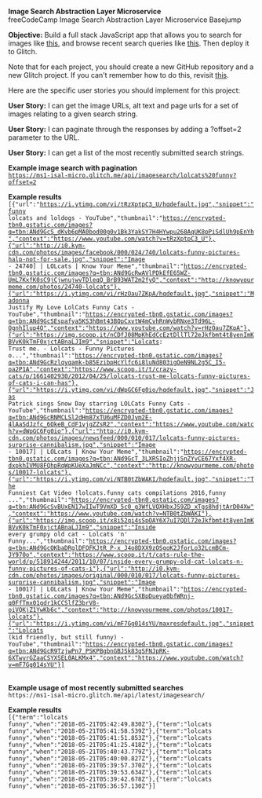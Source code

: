 <b>Image Search Abstraction Layer Microservice</b><br>
freeCodeCamp Image Search Abstraction Layer Microservice Basejump

<b>Objective:</b> Build a full stack JavaScript app that allows you to search for images like <a href="https://cryptic-ridge-9197.herokuapp.com/api/imagesearch/lolcats%20funny?offset=10">this</a>, and browse recent search queries like <a href="https://cryptic-ridge-9197.herokuapp.com/api/latest/imagesearch/">this</a>. Then deploy it to Glitch.

Note that for each project, you should create a new GitHub repository and a new Glitch project. If you can't remember how to do this, revisit <a href="https://freecodecamp.org/challenges/get-set-for-our-api-development-projects">this</a>.

Here are the specific user stories you should implement for this project:

<b>User Story:</b> I can get the image URLs, alt text and page urls for a set of images relating to a given search string.

<b>User Story:</b> I can paginate through the responses by adding a ?offset=2 parameter to the URL.

<b>User Story:</b> I can get a list of the most recently submitted search strings.

<b>Example image search with pagination</b><br>
<code>https://ms1-isal-micro.glitch.me/api/imagesearch/lolcats%20funny?offset=2</code>

<b>Example results</b><br>
<code>[{"url":"https://i.ytimg.com/vi/tRzXptpC3_U/hqdefault.jpg","snippet":"funny lolcats and loldogs - YouTube","thumbnail":"https://encrypted-tbn0.gstatic.com/images?q=tbn:ANd9GcS_dKvb6pMA0bod00g0v1Bk3YakSY7H4HYwpu268AqUK8pPiSdlUh9pEnYh","context":"https://www.youtube.com/watch?v=tRzXptpC3_U"},{"url":"http://i0.kym-cdn.com/photos/images/facebook/000/024/740/lolcats-funny-pictures-halp-not-for-sale.jpg","snippet":"Image - 24740] | LOLcats | Know Your Meme","thumbnail":"https://encrypted-tbn0.gstatic.com/images?q=tbn:ANd9GcRwAVlPDkEfE65WZ-UmL7KxfK0sC9jCjwnujwvTDleqQ_BrB93WAT2m2fyQ","context":"http://knowyourmeme.com/photos/24740-lolcats"},{"url":"https://i.ytimg.com/vi/rHzOau7ZKpA/hqdefault.jpg","snippet":"Madonna Justify My Love LolCats Funny Cats - YouTube","thumbnail":"https://encrypted-tbn0.gstatic.com/images?q=tbn:ANd9GcSEspafya5KS3hBmt43BQpCxvtW4mCvhRnWybRNxe3Td96L-OgnhIlup4Q","context":"https://www.youtube.com/watch?v=rHzOau7ZKpA"},{"url":"https://img.scoop.it/nCDfJ08MpKhEdCcEztDllTl72eJkfbmt4t8yenImKBVvK0kTmF0xjctABnaLJIm9","snippet":"Lolcats: Trust me. - Lolcats - Funny Pictures o...","thumbnail":"https://encrypted-tbn0.gstatic.com/images?q=tbn:ANd9GcRzlqyqamk-b85EzibpHcYlfc6i8luNd803igOeN9NL2g5C_I5-oa2P1A","context":"https://www.scoop.it/t/crazy-cats/p/1661402930/2012/04/25/lolcats-trust-me-lolcats-funny-pictures-of-cats-i-can-has"},{"url":"https://i.ytimg.com/vi/dWpGC6Fg0io/hqdefault.jpg","snippet":"Jas Patrick sings Snow Day starring LOLCats Funny Cats - YouTube","thumbnail":"https://encrypted-tbn0.gstatic.com/images?q=tbn:ANd9GcRNMCLSl2dHm87xTU6uMFZD0Jym2E-4lAaSdJzfc_6OkeB_CdF1vjgZZsR2","context":"https://www.youtube.com/watch?v=dWpGC6Fg0io"},{"url":"http://i0.kym-cdn.com/photos/images/newsfeed/000/010/017/lolcats-funny-pictures-surprise-cannibalism.jpg","snippet":"Image - 10017] | LOLcats | Know Your Meme","thumbnail":"https://encrypted-tbn0.gstatic.com/images?q=tbn:ANd9GcT_3LXRSIoZhjjSnZYvCE67Yxf4XR-dxpkhIVMU8FQhpRqWpKUeXaJmNCc","context":"http://knowyourmeme.com/photos/10017-lolcats"},{"url":"https://i.ytimg.com/vi/NTB0tZbWAKI/hqdefault.jpg","snippet":"The Funniest Cat Video !lolcats.funny cats compilations 2016,funny ...","thumbnail":"https://encrypted-tbn0.gstatic.com/images?q=tbn:ANd9GcSvBUxEN17wIIwT9VmXD_5c0_g3WfLVQXHbxJS9ZD_xTgs8hdjtArD04Xw","context":"https://www.youtube.com/watch?v=NTB0tZbWAKI"},{"url":"https://img.scoop.it/x8i52qi4sSpOAY6X7uI7QDl72eJkfbmt4t8yenImKBVvK0kTmF0xjctABnaLJIm9","snippet":"Inside every grumpy old cat - Lolcats 'n' Funny...","thumbnail":"https://encrypted-tbn0.gstatic.com/images?q=tbn:ANd9GcQKbaDRglDFQFKJtR_P-x_J4o8DXX9zOSgoK2JforLo32LcmBCm-JY970o","context":"https://www.scoop.it/t/cats-rule-the-world/p/518914244/2011/10/07/inside-every-grumpy-old-cat-lolcats-n-funny-pictures-of-cats-i"},{"url":"http://i0.kym-cdn.com/photos/images/original/000/010/017/lolcats-funny-pictures-surprise-cannibalism.jpg","snippet":"Image - 10017] | LOLcats | Know Your Meme","thumbnail":"https://encrypted-tbn0.gstatic.com/images?q=tbn:ANd9GcSXBpDueya0bfWRnj-q0FfTmx01gdr1kCCSlfZ3brV8-oiVQKjZ1YwKb6c","context":"http://knowyourmeme.com/photos/10017-lolcats"},{"url":"https://i.ytimg.com/vi/mF7Gg014sYU/maxresdefault.jpg","snippet":"Lolcats (kid friendly, but still funny) - YouTube","thumbnail":"https://encrypted-tbn0.gstatic.com/images?q=tbn:ANd9GcR9TzjwPn7_PSKPBgbnGBJSk83qSFNJpRK-6XTwyrGZaaCSYXSEL0ALKMx4","context":"https://www.youtube.com/watch?v=mF7Gg014sYU"}]</code>

<br>
<b>Example usage of most recently submitted searches</b><br>
<code>https://ms1-isal-micro.glitch.me/api/latest/imagesearch/</code>

<b>Example results</b><br>
<code>[{"term":"lolcats funny","when":"2018-05-21T05:42:49.830Z"},{"term":"lolcats funny","when":"2018-05-21T05:41:58.539Z"},{"term":"lolcats funny","when":"2018-05-21T05:41:51.853Z"},{"term":"lolcats funny","when":"2018-05-21T05:41:25.418Z"},{"term":"lolcats funny","when":"2018-05-21T05:40:43.779Z"},{"term":"lolcats funny","when":"2018-05-21T05:40:00.827Z"},{"term":"lolcats funny","when":"2018-05-21T05:39:57.370Z"},{"term":"lolcats funny","when":"2018-05-21T05:39:53.634Z"},{"term":"lolcats funny","when":"2018-05-21T05:39:42.678Z"},{"term":"lolcats funny","when":"2018-05-21T05:36:57.130Z"}]</code>